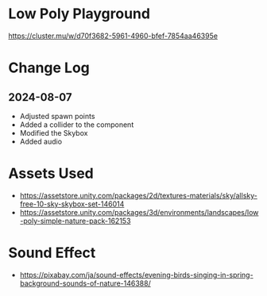 # Low Poly Playground
https://cluster.mu/w/d70f3682-5961-4960-bfef-7854aa46395e

# Change Log
## 2024-08-07
- Adjusted spawn points
- Added a collider to the component
- Modified the Skybox
- Added audio

# Assets Used
- https://assetstore.unity.com/packages/2d/textures-materials/sky/allsky-free-10-sky-skybox-set-146014
- https://assetstore.unity.com/packages/3d/environments/landscapes/low-poly-simple-nature-pack-162153

# Sound Effect
- https://pixabay.com/ja/sound-effects/evening-birds-singing-in-spring-background-sounds-of-nature-146388/

